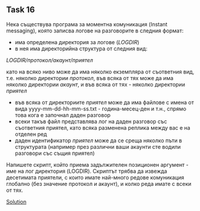 ## Task 16

Нека съществува програма за моментна комуникация (Instant messaging), която записва логове на разговорите в следния формат:
* има определена директория за логове (*LOGDIR*)
* в нея има директорийна структура от следния вид: 

*LOGDIR/протокол/акаунт/приятел*

като на всяко ниво може да има няколко екземпляра от съответния вид, т.е. няколко директории *протокол*, във всяка от тях може
да има няколко директории *акаунт*, и във всяка от тях - няколко директории *приятел*

* във всяка от директориите *приятел* може да има файлове с имена от вида yyyy-mm-dd-hh-mm-ss.txt - година-месец-ден и т.н.,
спрямо това кога е започнал даден разговор
* всеки такъв файл представлява лог на даден разговор със съответния приятел, като всяка разменена реплика между вас е на
отделен ред 
* даден идентификатор *приятел* може да се среща няколко пъти в структурата (например през различни ваши акаунти сте водили
разговори със същия приятел)

Напишете скрипт, който приема задължителен позиционен аргумент - име на лог директория (LOGDIR). Скриптът трябва да извежда 
десетимата приятели, с които имате най-много редове комуникация глобално (без значение протокол и акаунт), и колко реда
имате с всеки от тях.

[Solution](https://github.com/Svetlin12/Linux-Shell-and-C-files/blob/master/FMITasks/Task16-Solution.sh)

